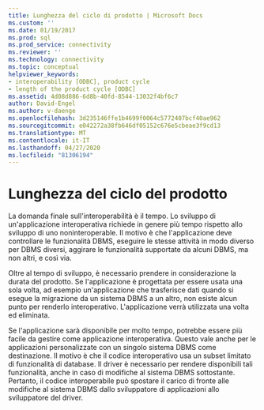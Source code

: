 ```yaml
---
title: Lunghezza del ciclo di prodotto | Microsoft Docs
ms.custom: ''
ms.date: 01/19/2017
ms.prod: sql
ms.prod_service: connectivity
ms.reviewer: ''
ms.technology: connectivity
ms.topic: conceptual
helpviewer_keywords:
- interoperability [ODBC], product cycle
- length of the product cycle [ODBC]
ms.assetid: 4d08d886-6d8b-40fd-8544-13032f4bf6c7
author: David-Engel
ms.author: v-daenge
ms.openlocfilehash: 3d235146ffe1b4699f0064c5772407bcf40ae962
ms.sourcegitcommit: e042272a38fb646df05152c676e5cbeae3f9cd13
ms.translationtype: MT
ms.contentlocale: it-IT
ms.lasthandoff: 04/27/2020
ms.locfileid: "81306194"
---
```

# <a name="length-of-the-product-cycle"></a>Lunghezza del ciclo del prodotto
La domanda finale sull'interoperabilità è il tempo. Lo sviluppo di un'applicazione interoperativa richiede in genere più tempo rispetto allo sviluppo di uno noninteroperable. Il motivo è che l'applicazione deve controllare le funzionalità DBMS, eseguire le stesse attività in modo diverso per DBMS diversi, aggirare le funzionalità supportate da alcuni DBMS, ma non altri, e così via.  
  
 Oltre al tempo di sviluppo, è necessario prendere in considerazione la durata del prodotto. Se l'applicazione è progettata per essere usata una sola volta, ad esempio un'applicazione che trasferisce dati quando si esegue la migrazione da un sistema DBMS a un altro, non esiste alcun punto per renderlo interoperativo. L'applicazione verrà utilizzata una volta ed eliminata.  
  
 Se l'applicazione sarà disponibile per molto tempo, potrebbe essere più facile da gestire come applicazione interoperativa. Questo vale anche per le applicazioni personalizzate con un singolo sistema DBMS come destinazione. Il motivo è che il codice interoperativo usa un subset limitato di funzionalità di database. Il driver è necessario per rendere disponibili tali funzionalità, anche in caso di modifiche al sistema DBMS sottostante. Pertanto, il codice interoperabile può spostare il carico di fronte alle modifiche al sistema DBMS dallo sviluppatore di applicazioni allo sviluppatore del driver.
